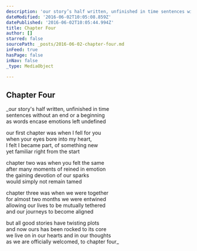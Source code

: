 ```yaml
---
description: 'our story’s half written, unfinished in time sentences without an end or a beginning as words encase emotions left undefined   our first chapter was when I fell for you when your eyes bore into my heart, I felt I became part, of something new yet familiar right from the start   chapter two was when you felt the same after many moments of reined in emotion the gaining devotion of our sparks would simply not remain tamed   chapter three was when we were together for almost two months we were entwined allowing our lives to be mutually tethered and our journeys to become aligned   but all good stories have twisting plots and now ours has been rocked to its core we live on in our hearts and in our thoughts as we are officially welcomed, to chapter four'
dateModified: '2016-06-02T10:05:08.859Z'
datePublished: '2016-06-02T10:05:44.994Z'
title: Chapter Four
author: []
starred: false
sourcePath: _posts/2016-06-02-chapter-four.md
inFeed: true
hasPage: false
inNav: false
_type: MediaObject

---
```

<article style=""><h1>Chapter Four</h1></article>

_our story's half written, unfinished in time  
sentences without an end or a beginning  
as words encase emotions left undefined  
  
our first chapter was when I fell for you  
when your eyes bore into my heart,  
I felt I became part, of something new  
yet familiar right from the start  
  
chapter two was when you felt the same  
after many moments of reined in emotion  
the gaining devotion of our sparks  
would simply not remain tamed  
  
chapter three was when we were together  
for almost two months we were entwined  
allowing our lives to be mutually tethered  
and our journeys to become aligned  
  
but all good stories have twisting plots  
and now ours has been rocked to its core  
we live on in our hearts and in our thoughts  
as we are officially welcomed, to chapter four_